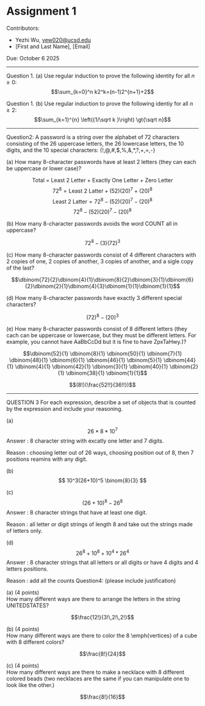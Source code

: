 # Assignment 1

Contributors:
- Yezhi Wu, yew020@ucsd.edu
- [First and Last Name], [Email]

Due: October 6 2025

---

Question 1. (a) Use regular induction to prove the following identity for all $n \ge 0$:
$$\sum_{k=0}^n k2^k=(n-1)2^{n+1}+2$$

<!--1.a should do on the following spaces-->

Question 1. (b) Use regular induction to prove the following identiy for all $n \ge 2$:
$$\sum_{k=1}^{n} \left({1/\sqrt k }\right) \gt{\sqrt n}$$

<!--1.2 should do on the following spaces-->


---
Question2: A password is a string over the alphabet of 72 characters consisting of the 26 uppercase letters, the 26 lowercase letters, the 10 digits, and the 10 special characters: {!,@,#,$,%,&,*,?,+,=,-}

(a) How many 8-character passwords have at least 2 letters (they can each be uppercase or lower case)?

$$\text{Total = Least 2 Letter + Exactly One Letter + Zero Letter}$$
$$72^8= \text{Least 2 Latter} + (52)(20)^7+(20)^8$$
$$\text{Least 2 Latter} = 72^8 - (52)(20)^7 - (20)^8$$
$$72^8 - (52)(20)^7 - (20)^8$$

(b) How many 8-character passwords avoids the word COUNT all in uppercase?

$$72^8-(3)(72)^3$$

(c) How many 8-character passwords consist of 4 different characters with 2 copies of one, 2 copies of another, 3 copies of another, and a sigle copy of the last?


$$\dbinom{72}{2}\dbinom{4}{1}\dbinom{8}{2}\dbinom{3}{1}\dbinom{6}{2}\dbinom{2}{1}\dbinom{4}{3}\dbinom{1}{1}\dbinom{1}{1}$$


(d) How many 8-character passwords have exactly 3 different special characters?

$$(72)^8-(20)^3$$


(e) How many 8-character passwords consist of 8 different letters (they cach can be uppercase or lowercase, but they must be different letters. For example, you cannot have AaBbCcDd but it is fine to have ZpxTaHwy.)?

$$\dbinom{52}{1} \dbinom{8}{1} \dbinom{50}{1} \dbinom{7}{1} \dbinom{48}{1} \dbinom{6}{1} \dbinom{46}{1} \dbinom{5}{1} \dbinom{44}{1} \dbinom{4}{1} \dbinom{42}{1} \dbinom{3}{1} \dbinom{40}{1} \dbinom{2}{1} \dbinom{38}{1} \dbinom{1}{1}$$

$$(8!)(\frac{52!!}{36!!})$$

---

QUESTION 3
For each expression, describe a set of objects that is counted by the expression and
include your reasoning.

(a) $$ 26 * 8 * 10^7 $$
 Answer : 8 character string with excatly one letter and 7 digits.
 
 Reason : choosing letter out of 26 ways, choosing position out of 8, then 7 positions reamins with any digit.

(b) $$ 10^3(26+10)^5 \binom{8}{3} $$

(c) $$ (26 + 10)^8 - 26^8 $$
Answer : 8 character strings that have at least one digit.

Reason : all letter or digit strings of length 8 and take out the strings made of letters only.

(d) $$ 26^8 + 10^8 + 10^4 * 26^4 $$
Answer : 8 character strings that all letters or all digits or have 4 digits and 4 letters positions.

Reason : add all the counts
Question4: (please include justification)

(a) (4 points)\
How many different ways are there to arrange the letters in the string UNITEDSTATES?

$$\frac{12!}{3!\,2!\,2!}$$

(b) (4 points)\
How many different ways are there to color the 8 \emph{vertices} of a cube with 8 different colors?

$$\frac{8!}{24}$$

(c) (4 points)\
How many different ways are there to make a necklace with 8 different colored beads (two necklaces are the same if you can manipulate one to look like the other.)

$$\frac{8!}{16}$$
